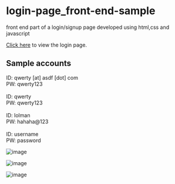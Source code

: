 # login-page_front-end-sample
front end part of a login/signup page developed using html,css and javascript

[Click here](https://vyasdev217.github.io/templates/html-login-page/login-signup-frontend-sample.html) to view the login page.

## Sample accounts

ID: qwerty [at] asdf [dot] com\
PW: qwerty123\
\
ID: qwerty\
PW: qwerty123\
\
ID: lolman\
PW: hahaha@123\
\
ID: username\
PW: password

![image](https://user-images.githubusercontent.com/65308856/152124605-8cdee80d-7001-4057-b0b9-821db3edb6b3.png)

![image](https://user-images.githubusercontent.com/65308856/152124818-777ccd37-ae00-4591-8615-37372ea451ca.png)

![image](https://user-images.githubusercontent.com/65308856/152124727-02eb237b-0a5c-4541-868d-ffb1caf9a1ca.png)
